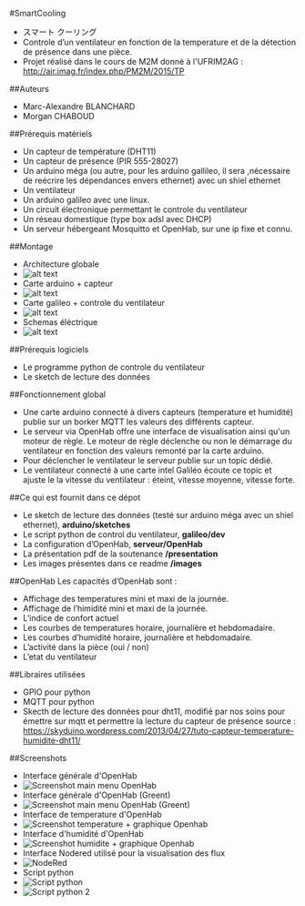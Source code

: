 #SmartCooling
- スマート クーリング
- Controle d’un ventilateur en fonction de la temperature et de la détection de présence dans une pièce.
- Projet réalisé dans le cours de M2M donné à l'UFRIM2AG : http://air.imag.fr/index.php/PM2M/2015/TP

##Auteurs
- Marc-Alexandre BLANCHARD
- Morgan CHABOUD

##Prérequis matériels
- Un capteur de température (DHT11)
- Un capteur de présence (PIR 555-28027)
- Un arduino méga (ou autre, pour les arduino gallileo, il sera ,nécessaire de reécrire les dépendances envers ethernet) avec un shiel ethernet
- Un ventilateur
- Un arduino galileo avec une linux.
- Un circuit électronique permettant le controle du ventilateur
- Un réseau domestique (type box adsl avec DHCP)
- Un serveur hébergeant Mosquitto et OpenHab, sur une ip fixe et connu.

##Montage
- Architecture globale
- ![alt text](images/IMG_0017.jpg "Architecture globale")
- Carte arduino + capteur
- ![alt text](images/IMG_0015.jpg "Carte arduino + capteur")
- Carte galileo + controle du ventilateur
- ![alt text](images/IMG_0018.jpg "Carte galileo + controle du ventilateur")
- Schemas éléctrique
- ![alt text](images/TODO.jpg "Carte galileo + controle du ventilateur") 

##Prérequis logiciels
- Le programme python de controle du ventilateur
- Le sketch de lecture des données

##Fonctionnement global
- Une carte arduino connecté à divers capteurs (temperature et humidité) publie sur un borker MQTT les valeurs des différents capteur.
- Le serveur via OpenHab offre une interface de visualisation ainsi qu'un moteur de règle. Le moteur de règle déclenche ou non le démarrage du ventilateur en fonction des valeurs remonté par la carte arduino.
- Pour déclencher le ventilateur le serveur publie sur un topic dédié.
- Le ventilateur connecté à une carte intel Galiléo écoute ce topic et ajuste le la vitesse du ventilateur : éteint, vitesse moyenne, vitesse forte.

##Ce qui est fournit dans ce dépot
- Le sketch de lecture des données (testé sur arduino méga avec un shiel ethernet), **arduino/sketches**
- Le script python de control du ventilateur, **galileo/dev**
- La configuration d’OpenHab, **serveur/OpenHab**
- La présentation pdf de la soutenance **/presentation**
- Les images présentes dans ce readme **/images**

##OpenHab
Les capacités d’OpenHab sont : 
- Affichage des temperatures mini et maxi de la journée.
- Affichage de l’himidité mini et maxi de la journée.
- L’indice de confort actuel
- Les courbes de temperatures horaire, journalière et hebdomadaire.
- Les courbes d’humidité horaire, journalière et hebdomadaire.
- L’activité dans la pièce (oui / non)
- L’etat du ventilateur

##Libraires utilisées
- GPIO pour python
- MQTT pour python
- Skecth de lecture des données pour dht11, modifié par nos soins pour émettre sur mqtt et permettre la lecture du capteur de présence source : https://skyduino.wordpress.com/2013/04/27/tuto-capteur-temperature-humidite-dht11/

##Screenshots
- Interface générale d'OpenHab
- ![Screenshot main menu OpenHab](images/OpenHab.png "Screenshot main menu OpenHab")
- Interface générale d'OpenHab (Greent)
- ![Screenshot main menu OpenHab (Greent)](images/OpenHabGreent.png "Screenshot main menu OpenHab (Greent)")
- Interface de temperature d'OpenHab
- ![Screenshot temperature + graphique Openhab](images/OpenHabTemperatures.png "Screenshot temperature + graphique Openhab")
- Interface d'humidité d'OpenHab
- ![Screenshot humidite + graphique Openhab](images/OpenHabHumidite.png "Screenshot humidite + graphique Openhab") 
- Interface Nodered utilisé pour la visualisation des flux
- ![NodeRed](images/NodeRed.png "NodeRed")
- Script python
- ![Script python](images/Python.png "Script python")
- ![Script python 2](images/Python2.png "Script python 2")


